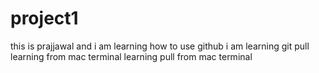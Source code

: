 # project1
this is prajjawal and i am learning how to use github
i am learning git pull
learning from mac terminal
learning pull from mac terminal

